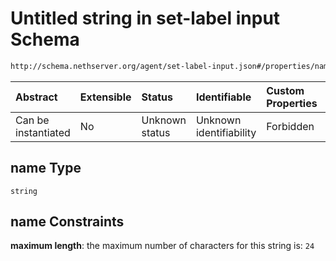 # Untitled string in set-label input Schema

```txt
http://schema.nethserver.org/agent/set-label-input.json#/properties/name
```



| Abstract            | Extensible | Status         | Identifiable            | Custom Properties | Additional Properties | Access Restrictions | Defined In                                                                  |
| :------------------ | :--------- | :------------- | :---------------------- | :---------------- | :-------------------- | :------------------ | :-------------------------------------------------------------------------- |
| Can be instantiated | No         | Unknown status | Unknown identifiability | Forbidden         | Allowed               | none                | [set-label-input.json\*](agent/set-label-input.json "open original schema") |

## name Type

`string`

## name Constraints

**maximum length**: the maximum number of characters for this string is: `24`
